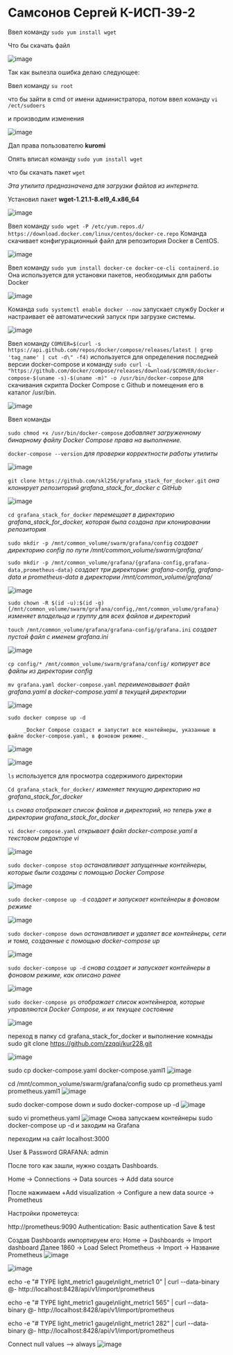 # Самсонов Сергей К-ИСП-39-2
Ввел команду `sudo yum install wget` 

Что бы скачать файл


![image](https://github.com/user-attachments/assets/470210ff-f6a1-485b-9870-8076262d8d78)

Так как вылезла ошибка делаю следующее:


Ввел команду `su root`

что бы зайти в cmd от имени администратора, потом ввел команду `vi /ect/sudoers`

и производим изменения 


![image](https://github.com/user-attachments/assets/8aedc754-4535-4888-a4ff-52924e34641c)

Дал права пользователю **kuromi**

Опять вписал команду `sudo yum install wget`

 что бы скачать пакет `wget`

_Эта утилита предназначена для загрузки файлов из интернета._

Установил пакет **wget-1.21.1-8.el9_4.x86_64**



![image](https://github.com/user-attachments/assets/5d6eb098-534a-4932-a2a1-8e3a06a24707)


 Ввел команду  `sudo wget -P /etc/yum.repos.d/ https://download.docker.com/linux/centos/docker-ce.repo`
 Команда скачивает конфигурационный файл для репозитория Docker в CentOS.

![image](https://github.com/user-attachments/assets/d54df09d-dc93-4dce-a82b-81d92b8d4711)

Ввел команду `sudo yum install docker-ce docker-ce-cli containerd.io`           Она используется для установки пакетов, необходимых для работы Docker

![image](https://github.com/user-attachments/assets/3f753696-edeb-47de-a7f6-24345acb0533)

Команда     `sudo systemctl enable docker --now`      запускает службу Docker и настраивает её автоматический запуск при загрузке системы.

![image](https://github.com/user-attachments/assets/d725d402-3b7f-4a99-809b-1effcc5babc8)


Ввел команду     `COMVER=$(curl -s https://api.github.com/repos/docker/compose/releases/latest | grep 'tag_name' | cut -d\" -f4)`       используется для определения последней версии docker-compose и команду      `sudo curl -L "https://github.com/docker/compose/releases/download/$COMVER/docker-compose-$(uname -s)-$(uname -m)" -o /usr/bin/docker-compose`          для скачивания скрипта Docker Compose с Github и помещения его в каталог /usr/bin.

![image](https://github.com/user-attachments/assets/7b632eeb-7369-480e-99a4-d48cad4c1bac)

 Ввел команды
 
`sudo chmod +x /usr/bin/docker-compose`             _добавляет загруженному бинарному файлу Docker Compose права на выполнение._

`docker-compose --version`                       _для проверки корректности работы утилиты_

![image](https://github.com/user-attachments/assets/d597f334-8f3c-4edb-8e5f-013cbe3603d0)


`git clone https://github.com/skl256/grafana_stack_for_docker.git`               _она клонирует репозиторий grafana_stack_for_docker с GitHub_

![image](https://github.com/user-attachments/assets/2f58b247-7683-4838-a1aa-16546293b577)


`cd grafana_stack_for_docker`                _перемещает в директорию grafana_stack_for_docker, которая была создана при клонировании репозитория_

`sudo mkdir -p /mnt/common_volume/swarm/grafana/config`           _создает директорию config по пути /mnt/common_volume/swarm/grafana/_

`sudo mkdir -p /mnt/common_volume/grafana/{grafana-config,grafana-data,prometheus-data}`            _создает три директории: grafana-config, grafana-data и prometheus-data в директории /mnt/common_volume/grafana/_


![image](https://github.com/user-attachments/assets/9e69d355-2b70-4463-85ac-e4f33996975f)


`sudo chown -R $(id -u):$(id -g) {/mnt/common_volume/swarm/grafana/config,/mnt/common_volume/grafana}`          _изменяет владельца и группу для всех файлов и директорий_

`touch /mnt/common_volume/grafana/grafana-config/grafana.ini`                       _создает пустой файл с именем grafana.ini_

![image](https://github.com/user-attachments/assets/64ed4c57-2203-4c37-9ab7-5760c7c8e287)



`cp config/* /mnt/common_volume/swarm/grafana/config/`             _копирует все файлы из директории config_

`mv grafana.yaml docker-compose.yaml`                      _переименовывает файл grafana.yaml в docker-compose.yaml в текущей директории_

![image](https://github.com/user-attachments/assets/478111d4-870b-400d-b2b8-2fa2d163ea90)

`sudo docker compose up -d`

         _Docker Compose создаст и запустит все контейнеры, указанные в файле docker-compose.yaml, в фоновом режиме._


![image](https://github.com/user-attachments/assets/9c2cbafe-25eb-4f18-87fc-361a5616a6c2)


![image](https://github.com/user-attachments/assets/4c1741fa-9327-44f5-90dc-f09d1728b7f6)


`ls`         используется для просмотра содержимого директории

`Cd grafana_stack_for_docker/`           _изменяет текущую директорию на grafana_stack_for_docker_

`Ls`          _снова отображает список файлов и директорий, но теперь уже в директории grafana_stack_for_docker_

`vi docker-compose.yaml`         _открывает файл docker-compose.yaml в текстовом редакторе vi_


![image](https://github.com/user-attachments/assets/3bf080f5-0832-4dcb-ab6d-9f0768bc8743)

`sudo docker-compose stop`         _останавливает запущенные контейнеры, которые были созданы с помощью Docker Compose_

![image](https://github.com/user-attachments/assets/21e05e83-3835-4b48-a0ae-583b5d6e88ef)

`sudo docker-compose up -d`             _создает и запускает контейнеры в фоновом режиме_

![image](https://github.com/user-attachments/assets/a5a88a9d-27ca-4e9c-88a2-5da145ca2bd9)

`sudo docker-compose down`        _останавливает и удаляет все контейнеры, сети и тома, созданные с помощью docker-compose up_

![image](https://github.com/user-attachments/assets/79ca7fa6-d378-41ac-9035-3f6a048d9845)

`sudo docker-compose up -d`         _снова создает и запускает контейнеры в фоновом режиме, как описано ранее_

![image](https://github.com/user-attachments/assets/612b7b65-9ec8-497e-8acf-7f6ecbb471f9)

`sudo docker-compose ps`        _отображает список контейнеров, которые управляются Docker Compose, и их текущее состояние_

![image](https://github.com/user-attachments/assets/98111f50-2bf6-4585-9c9d-542beb9d7195)

переход в папку cd grafana_stack_for_docker и выполнение комнады sudo git clone https://github.com/zzqqi/kur228.git

![image](https://github.com/user-attachments/assets/df98a2dd-5e73-4d7a-a894-ee811fdb3043)

sudo cp docker-compose.yaml docker-compose.yaml1
![image](https://github.com/user-attachments/assets/ce2bb7c7-99e9-4007-be20-b12bd96c496e)

cd /mnt/common_volume/swarm/grafana/config
sudo cp prometheus.yaml prometheus.yaml1
![image](https://github.com/user-attachments/assets/cb395b51-8f76-417b-9fda-1ebbf9f76053)

sudo docker-compose down и sudo docker-compose up -d
![image](https://github.com/user-attachments/assets/52c49b1c-8a7c-4cce-bff3-38df7ec807db)

sudo vi prometheus.yaml
![image](https://github.com/user-attachments/assets/29dca7c7-cc15-494b-a9af-95cb5cb1a102)
Снова запускаем контейнеры sudo docker-compose up -d
и заходим на 
Grafana

переходим на сайт localhost:3000

User & Password GRAFANA: admin

После того как зашли, нужно создать Dashboards.

Home -> Connections -> Data sources -> Add data source

После нажимаем +Add visualization -> Configure a new data source -> Prometheus

Настройки прометеуса:

http://prometheus:9090 Authentication: Basic authentication Save & test

Cоздав Dashboards импортируем его: Home -> Dashboards -> Import dashboard
Далее
1860 -> Load Select Prometheus -> Import -> Название Prometheus
![image](https://github.com/user-attachments/assets/7990508b-d662-41ec-b90c-1d7e8ddf19cb)


![image](https://github.com/user-attachments/assets/d73b38b4-7d7d-4a2f-b7bb-a29a030ebd2e)

echo -e "# TYPE light_metric1 gauge\nlight_metric1 0" | curl --data-binary @- http://localhost:8428/api/v1/import/prometheus

echo -e "# TYPE light_metric1 gauge\nlight_metric1 565" | curl --data-binary @- http://localhost:8428/api/v1/import/prometheus

echo -e "# TYPE light_metric1 gauge\nlight_metric1 282" | curl --data-binary @- http://localhost:8428/api/v1/import/prometheus

Connect null values --> always
![image](https://github.com/user-attachments/assets/a8f2c14f-d500-48e3-875c-f4b05dbc0972)

